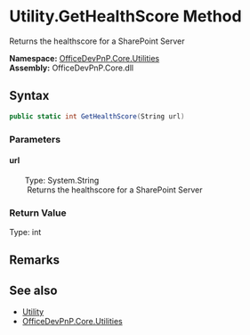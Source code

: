 # Utility.GetHealthScore Method  
 Returns the healthscore for a SharePoint Server   

**Namespace:** [OfficeDevPnP.Core.Utilities](OfficeDevPnP.Core.Utilities.md)  
**Assembly:** OfficeDevPnP.Core.dll  
## Syntax
```C#
public static int GetHealthScore(String url)
```
### Parameters
#### url  
&emsp;&emsp;Type: System.String  
&emsp;&emsp; Returns the healthscore for a SharePoint Server   

  

### Return Value
Type: int  
  


## Remarks
  
## See also
- [Utility](OfficeDevPnP.Core.Utilities.Utility.md) 
- [OfficeDevPnP.Core.Utilities](OfficeDevPnP.Core.Utilities.md) 
